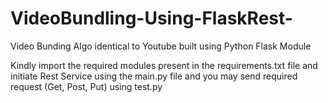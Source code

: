 # VideoBundling-Using-FlaskRest-
Video Bunding Algo identical to Youtube built using Python Flask Module 


Kindly import the required modules present in the requirements.txt file and initiate Rest Service using the main.py file and 
you may send required request (Get, Post, Put) using test.py 

